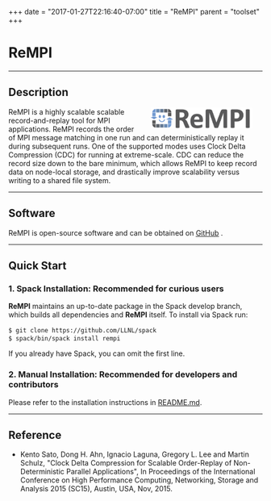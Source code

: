 +++
date = "2017-01-27T22:16:40-07:00"
title = "ReMPI"
parent = "toolset"
+++

<h1>ReMPI</h1>

---

## Description

<img src="../img/rempi_logo.png" width="40%" alt="ReMPI Logo" title="ReMPI" align="right" style="margin-left: 20px; margin-right: 20px;"/>

ReMPI is a highly scalable scalable record-and-replay tool for MPI applications.
ReMPI records the order of MPI message matching in one run and can deterministically
replay it during subsequent runs. One of the supported modes uses Clock Delta
Compression (CDC) for running at extreme-scale. CDC can reduce the record size down
to the bare minimum, which allows ReMPI to keep record data on node-local
storage, and drastically improve scalability versus writing to a shared file system.

---

## Software

ReMPI is open-source software and can be obtained on <a class="smooth-link" title="GitHub" href="https://github.com/PRUNERS/ReMPI" target="_blank"><u>GitHub</u></a> <i class="fa fa-github"></i>.

---

## Quick Start

### 1. Spack Installation: Recommended for curious users

<b>ReMPI</b> maintains an up-to-date package in the Spack develop branch, which builds all dependencies and <b>ReMPI</b> itself. To install via Spack run:

```console
$ git clone https://github.com/LLNL/spack
$ spack/bin/spack install rempi
```

If you already have Spack, you can omit the first line.


### 2. Manual Installation: Recommended for developers and contributors

Please refer to the installation instructions in <a class="smooth-link" title="README" href="https://github.com/PRUNERS/ReMPI/blob/master/README.md" target="_blank">README.md</a>.

---

## Reference
- Kento Sato, Dong H. Ahn, Ignacio Laguna, Gregory L. Lee and Martin Schulz, "Clock Delta Compression for Scalable Order-Replay of Non-Deterministic Parallel Applications", In Proceedings of the International Conference on High Performance Computing, Networking, Storage and Analysis 2015 (SC15), Austin, USA, Nov, 2015.
